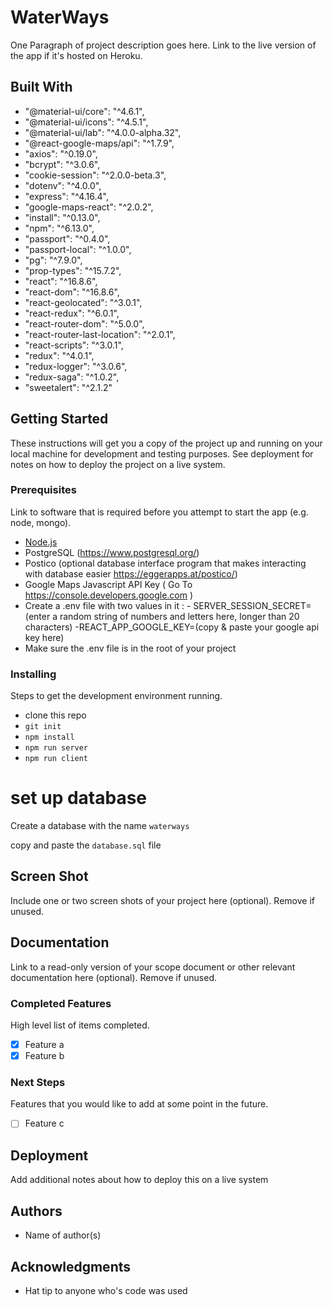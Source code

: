 #  WaterWays

One Paragraph of project description goes here. Link to the live version of the app if it's hosted on Heroku.

## Built With
-    "@material-ui/core": "^4.6.1",
-    "@material-ui/icons": "^4.5.1",
-    "@material-ui/lab": "^4.0.0-alpha.32",
-    "@react-google-maps/api": "^1.7.9",
-    "axios": "^0.19.0",
-    "bcrypt": "^3.0.6",
-    "cookie-session": "^2.0.0-beta.3",
-    "dotenv": "^4.0.0",
-    "express": "^4.16.4",
-    "google-maps-react": "^2.0.2",
-    "install": "^0.13.0",
-    "npm": "^6.13.0",
-    "passport": "^0.4.0",
-    "passport-local": "^1.0.0",
-    "pg": "^7.9.0",
-    "prop-types": "^15.7.2",
-    "react": "^16.8.6",
-    "react-dom": "^16.8.6",
-    "react-geolocated": "^3.0.1",
-    "react-redux": "^6.0.1",
-    "react-router-dom": "^5.0.0",
-    "react-router-last-location": "^2.0.1",
-    "react-scripts": "^3.0.1",
-    "redux": "^4.0.1",
-    "redux-logger": "^3.0.6",
-    "redux-saga": "^1.0.2",
-    "sweetalert": "^2.1.2"

## Getting Started

These instructions will get you a copy of the project up and running on your local machine for development and testing purposes. See deployment for notes on how to deploy the project on a live system.

### Prerequisites

Link to software that is required before you attempt to start the app (e.g. node, mongo).


- [Node.js](https://nodejs.org/en/)
- PostgreSQL (https://www.postgresql.org/)
- Postico (optional database interface program that makes interacting with database easier   https://eggerapps.at/postico/)
- Google Maps Javascript API Key ( Go To https://console.developers.google.com )
- Create a .env file with two values in it :
                        - SERVER_SESSION_SECRET=(enter a random string of numbers and letters here, longer than 20 characters)
                        -REACT_APP_GOOGLE_KEY=(copy & paste your google api key here)
- Make sure the .env file is in the root of your project


### Installing

Steps to get the development environment running.

- clone this repo
- `git init`
- `npm install`
- `npm run server`
- `npm run client`

# set up database

Create a database with the name `waterways`

copy and paste the `database.sql` file

## Screen Shot

Include one or two screen shots of your project here (optional). Remove if unused.

## Documentation

Link to a read-only version of your scope document or other relevant documentation here (optional). Remove if unused.

### Completed Features

High level list of items completed.

- [x] Feature a
- [x] Feature b

### Next Steps

Features that you would like to add at some point in the future.

- [ ] Feature c

## Deployment

Add additional notes about how to deploy this on a live system

## Authors

* Name of author(s)


## Acknowledgments

* Hat tip to anyone who's code was used